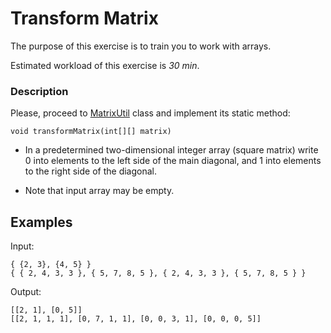 # Transform Matrix

The purpose of this exercise is to train you to work with arrays.

Estimated workload of this exercise is *30 min*.

### Description

Please, proceed to [MatrixUtil](src/main/java/com/epam/rd/autotasks/matrix/MatrixUtil.java) class
and implement its static method:

`void transformMatrix(int[][] matrix)`

* In a predetermined two-dimensional integer array (square matrix) write 0 into elements to the left side of the main diagonal, and 1 into elements to the right side of the diagonal.

* Note that input array may be empty.

## Examples

Input:

```
{ {2, 3}, {4, 5} }
{ { 2, 4, 3, 3 }, { 5, 7, 8, 5 }, { 2, 4, 3, 3 }, { 5, 7, 8, 5 } }
```

Output:

```
[[2, 1], [0, 5]]
[[2, 1, 1, 1], [0, 7, 1, 1], [0, 0, 3, 1], [0, 0, 0, 5]]
```
